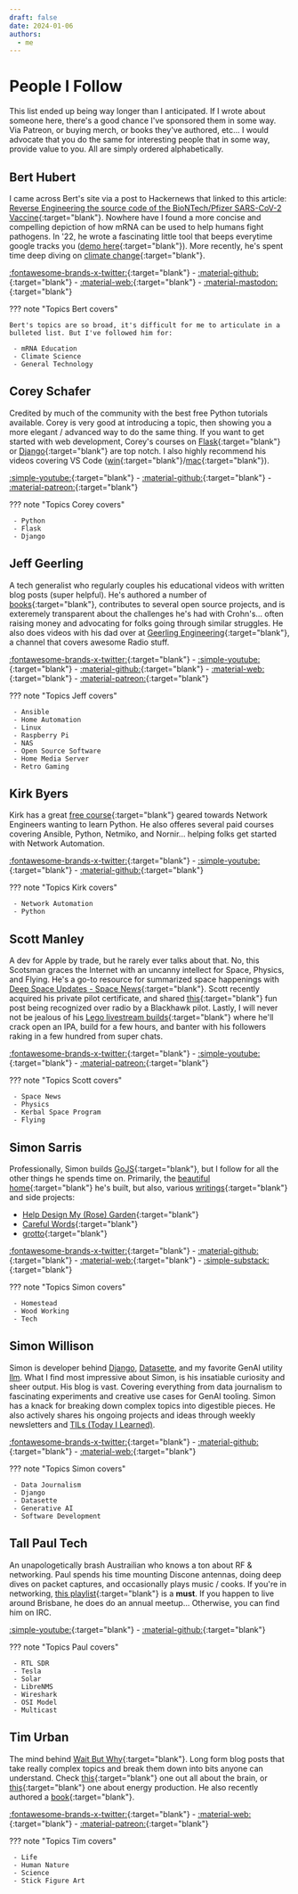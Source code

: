 ```yaml
---
draft: false
date: 2024-01-06
authors:
  - me
---
```


# People I Follow
This list ended up being way longer than I anticipated. If I wrote about someone here, there's a good chance I've sponsored them in some way. Via Patreon, or buying merch, or books they've authored, etc... I would advocate that you do the same for interesting people that in some way, provide value to you. <!-- more --> All are simply ordered alphabetically.

## Bert Hubert
I came across Bert's site via a post to Hackernews that linked to this article: [Reverse Engineering the source code of the BioNTech/Pfizer SARS-CoV-2 Vaccine](https://berthub.eu/articles/posts/reverse-engineering-source-code-of-the-biontech-pfizer-vaccine/){:target="blank"}. Nowhere have I found a more concise and compelling depiction of how mRNA can be used to help humans fight pathogens. In '22, he wrote a fascinating little tool that beeps everytime google tracks you ([demo here](https://x.com/bert_hu_bert/status/1561466204602220544?s=20){:target="blank"}). More recently, he's spent time deep diving on [climate change](https://berthub.eu/articles/posts/co2-global-warming-sensitivity){:target="blank"}.

[:fontawesome-brands-x-twitter:](https://twitter.com/bert_hu_bert){:target="blank"} - 
[:material-github:](https://github.com/berthubert){:target="blank"} - 
[:material-web:](https://berthub.eu){:target="blank"} - 
[:material-mastodon:](https://fosstodon.org/@bert_hubert){:target="blank"}

??? note "Topics Bert covers"

    Bert's topics are so broad, it's difficult for me to articulate in a bulleted list. But I've followed him for:

     - mRNA Education
     - Climate Science
     - General Technology

## Corey Schafer
Credited by much of the community with the best free Python tutorials available. Corey is very good at introducing a topic, then showing you a more elegant / advanced way to do the same thing. If you want to get started with web development, Corey's courses on [Flask](https://www.youtube.com/playlist?list=PL-osiE80TeTs4UjLw5MM6OjgkjFeUxCYH){:target="blank"} or [Django](https://www.youtube.com/playlist?list=PL-osiE80TeTtoQCKZ03TU5fNfx2UY6U4p){:target="blank"} are top notch. I also highly recommend his videos covering VS Code ([win](https://youtu.be/-nh9rCzPJ20?feature=shared){:target="blank"}/[mac](https://youtu.be/06I63_p-2A4?feature=shared){:target="blank"}).

[:simple-youtube:](https://www.youtube.com/@coreyms){:target="blank"} - 
[:material-github:](https://github.com/CoreyMSchafer){:target="blank"} - 
[:material-patreon:](https://www.patreon.com/coreyms){:target="blank"}

??? note "Topics Corey covers"

     - Python
     - Flask
     - Django

## Jeff Geerling
A tech generalist who regularly couples his educational videos with written blog posts (super helpful). He's authored a number of [books](https://www.jeffgeerling.com/books){:target="blank"}, contributes to several open source projects, and is exteremely transparent about the challenges he's had with Crohn's... often raising money and advocating for folks going through similar struggles. He also does videos with his dad over at [Geerling Engineering](https://www.youtube.com/@GeerlingEngineering){:target="blank"}, a channel that covers awesome Radio stuff.

[:fontawesome-brands-x-twitter:](https://twitter.com/geerlingguy){:target="blank"} - 
[:simple-youtube:](https://www.youtube.com/@JeffGeerling){:target="blank"} - 
[:material-github:](https://github.com/geerlingguy){:target="blank"} - 
[:material-web:](https://www.jeffgeerling.com){:target="blank"} - 
[:material-patreon:](https://www.patreon.com/geerlingguy){:target="blank"}

??? note "Topics Jeff covers"

     - Ansible
     - Home Automation
     - Linux
     - Raspberry Pi
     - NAS
     - Open Source Software
     - Home Media Server
     - Retro Gaming

## Kirk Byers
Kirk has a great [free course](https://pynet.twb-tech.com/free-python-course.html){:target="blank"} geared towards Network Engineers wanting to learn Python. He also offeres several paid courses covering Ansible, Python, Netmiko, and Nornir... helping folks get started with Network Automation.

[:fontawesome-brands-x-twitter:](https://twitter.com/kirkbyers){:target="blank"} - 
[:simple-youtube:](https://www.youtube.com/c/LastHopAutomation){:target="blank"} - 
[:material-github:](https://github.com/ktbyers){:target="blank"}

??? note "Topics Kirk covers"

     - Network Automation
     - Python

## Scott Manley
A dev for Apple by trade, but he rarely ever talks about that. No, this Scotsman graces the Internet with an uncanny intellect for Space, Physics, and Flying. He's a go-to resource for summarized space happenings with [Deep Space Updates - Space News](https://youtube.com/playlist?list=PLYu7z3I8tdEnU3ZBhEA7PJUiIhbsSyaLl&feature=shared){:target="blank"}. Scott recently acquired his private pilot certificate, and shared [this](https://x.com/DJSnM/status/1620597123619385344?s=20){:target="blank"} fun post being recognized over radio by a Blackhawk pilot. Lastly, I will never not be jealous of his [Lego livestream builds](https://www.youtube.com/live/xwQBy_rANgI?feature=shared){:target="blank"} where he'll crack open an IPA, build for a few hours, and banter with his followers raking in a few hundred from super chats.

[:fontawesome-brands-x-twitter:](https://twitter.com/DJSnM){:target="blank"} - 
[:simple-youtube:](https://www.youtube.com/@scottmanley){:target="blank"} - 
[:material-patreon:](https://www.patreon.com/scottmanley){:target="blank"}

??? note "Topics Scott covers"

     - Space News
     - Physics
     - Kerbal Space Program
     - Flying

## Simon Sarris
Professionally, Simon builds [GoJS](https://gojs.net/latest/index.html){:target="blank"}, but I follow for all the other things he spends time on. Primarily, the [beautiful home](https://twitter.com/simonsarris/status/1703208763400822993/photo/1){:target="blank"} he's built, but also, various [writings](https://map.simonsarris.com/?utm_source=substack&utm_medium=web&utm_campaign=substack_profile){:target="blank"} and side projects:  

 - [Help Design My (Rose) Garden](https://garden.simonsarris.com){:target="blank"}
 - [Careful Words](https://carefulwords.com){:target="blank"}
 - [grotto](https://grotto.cc){:target="blank"}


[:fontawesome-brands-x-twitter:](https://twitter.com/simonsarris){:target="blank"} - 
[:material-github:](https://github.com/simonsarris){:target="blank"} - 
[:material-web:](https://simonsarris.com){:target="blank"} - 
[:simple-substack:](https://map.simonsarris.com/){:target="blank"}

??? note "Topics Simon covers"

     - Homestead
     - Wood Working
     - Tech

## Simon Willison
Simon is developer behind [Django](https://www.djangoproject.com), [Datasette](https://datasette.io), and my favorite GenAI utility [llm](https://github.com/simonw/llm). What I find most impressive about Simon, is his insatiable curiosity and sheer output. His blog is vast. Covering everything from data journalism to fascinating experiments and creative use cases for GenAI tooling. Simon has a knack for breaking down complex topics into digestible pieces. He also actively shares his ongoing projects and ideas through weekly newsletters and [TILs (Today I Learned)](https://til.simonwillison.net/).

[:fontawesome-brands-x-twitter:](https://twitter.com/simonw){:target="blank"} - 
[:material-github:](https://github.com/simonw){:target="blank"} - 
[:material-web:](https://simonwillison.net/){:target="blank"}

??? note "Topics Simon covers"

     - Data Journalism
     - Django
     - Datasette
     - Generative AI
     - Software Development

## Tall Paul Tech
An unapologetically brash Austrailian who knows a ton about RF & networking. Paul spends his time mounting Discone antennas, doing deep dives on packet captures, and occasionally plays music / cooks. If you're in networking, [this playlist](https://youtube.com/playlist?list=PLGvkW0sr-RWYdqxQEx3aCx4cxZP7DvSur&feature=shared){:target="blank"} is a __must__. If you happen to live around Brisbane, he does do an annual meetup... Otherwise, you can find him on IRC.

[:simple-youtube:](https://www.youtube.com/@TallPaulTech){:target="blank"} - 
[:material-github:](https://github.com/CWNE88){:target="blank"}

??? note "Topics Paul covers"

     - RTL SDR
     - Tesla
     - Solar
     - LibreNMS
     - Wireshark
     - OSI Model
     - Multicast

## Tim Urban
The mind behind [Wait But Why](https://waitbutwhy.com){:target="blank"}. Long form blog posts that take really complex topics and break them down into bits anyone can understand. Check [this](https://waitbutwhy.com/2017/04/neuralink.html){:target="blank"} one out all about the brain, or [this](https://waitbutwhy.com/2014/03/energy-dummies.html){:target="blank"} one about energy production. He also recently authored a [book](https://waitbutwhy.com/whatsourproblem){:target="blank"}.

[:fontawesome-brands-x-twitter:](https://twitter.com/waitbutwhy){:target="blank"} - 
[:material-web:](https://waitbutwhy.com){:target="blank"} - 
[:material-patreon:](https://www.patreon.com/waitbutwhy){:target="blank"}

??? note "Topics Tim covers"

     - Life
     - Human Nature
     - Science
     - Stick Figure Art

